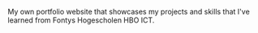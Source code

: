 My own portfolio website that showcases my projects and skills that I've learned from Fontys Hogescholen HBO ICT.
